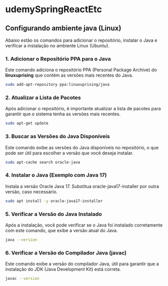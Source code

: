 # udemySpringReactEtc
## Configurando ambiente java (Linux)

Abaixo estão os comandos para adicionar o repositório, instalar o Java e verificar a instalação no ambiente Linux (Ubuntu).

### 1. Adicionar o Repositório PPA para o Java
Este comando adiciona o repositório PPA (Personal Package Archive) do **linuxuprising** que contém as versões mais recentes do Java.

```bash
sudo add-apt-repository ppa:linuxuprising/java
```

### 2. Atualizar a Lista de Pacotes
Após adicionar o repositório, é importante atualizar a lista de pacotes para garantir que o sistema tenha as versões mais recentes.

```bash
sudo apt-get update
```

### 3. Buscar as Versões do Java Disponíveis
Este comando exibe as versões do Java disponíveis no repositório, o que pode ser útil para escolher a versão que você deseja instalar.

```bash
sudo apt-cache search oracle-java
```

### 4. Instalar o Java (Exemplo com Java 17)
Instala a versão Oracle Java 17. Substitua oracle-java17-installer por outra versão, caso necessário.

```bash
sudo apt install -y oracle-java17-installer
```

### 5. Verificar a Versão do Java Instalado
Após a instalação, você pode verificar se o Java foi instalado corretamente com este comando, que exibe a versão atual do Java.

```bash
java --version
```

### 6. Verificar a Versão do Compilador Java (javac)
Este comando exibe a versão do compilador Java, útil para garantir que a instalação do JDK (Java Development Kit) está correta.

```bash
javac --version
```
